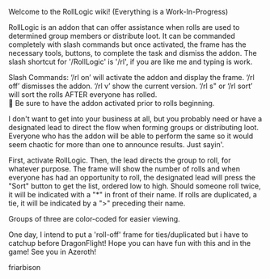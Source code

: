 Welcome to the RollLogic wiki!   (Everything is a Work-In-Progress)
 
RollLogic is an addon that can offer assistance when rolls are used to determined group members or distribute loot.  It can be commanded completely with slash commands but once activated, the frame has the necessary tools, buttons, to complete the task and dismiss the addon. The slash shortcut for '/RollLogic' is '/rl', if you are like me and typing is work.

Slash Commands:
‘/rl on’ will activate the addon and display the frame. 
‘/rl off’ dismisses the addon.
‘/rl v’ show the current version. 
‘/rl s" or ‘/rl sort’ will sort the rolls AFTER everyone has rolled.  
	Be sure to have the addon activated prior to rolls beginning.

I don't want to get into your business at all, but you probably need or have a designated lead to direct the flow when forming groups or distributing loot.  Everyone who has the addon will be able to perform the same so it would seem chaotic for more than one to announce results.  Just sayin'.

First, activate RollLogic. Then, the lead directs the group to roll, for whatever purpose. The frame will show the number of rolls and when everyone has had an opportunity to roll, the designated lead will press the "Sort" button to get the list, ordered low to high. Should someone roll twice, it will be indicated with a "*" in front of their name. If rolls are duplicated, a tie, it will be indicated by a ">" preceding their name.

Groups of three are color-coded for easier viewing.

One day, I intend to put a 'roll-off' frame for ties/duplicated but i have to catchup before DragonFlight!
Hope you can have fun with this and in the game!  See you in Azeroth!

friarbison

